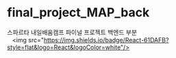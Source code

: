 # final_project_MAP_back
스파르타 내일배움캠프 파이널 프로젝트 백엔드 부분
   <img src="https://img.shields.io/badge/React-61DAFB?style=flat&logo=React&logoColor=white"/>
